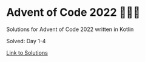 # Advent of Code 2022 🎄🌟🎅
Solutions for Advent of Code 2022 written in Kotlin

Solved: Day 1-4

[Link to Solutions](https://github.com/patrick-elmquist/Advent-of-Code-2022/tree/main/src/main/kotlin)
